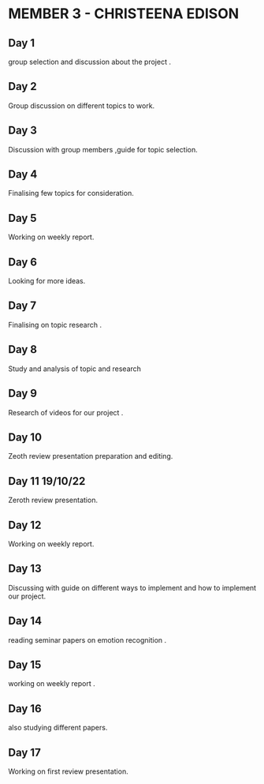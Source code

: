 # MEMBER 3 - CHRISTEENA EDISON 

## Day 1
group selection and discussion about the project .

## Day 2
Group discussion on different topics to work.

## Day 3
Discussion with group members ,guide for topic selection.

## Day 4
Finalising few topics for consideration.

## Day 5
Working on weekly report.

## Day 6
Looking for more ideas.

## Day 7 
Finalising on topic research .

## Day 8 
Study and analysis of topic and research

## Day 9
Research of videos for our project .

## Day 10
Zeoth review presentation preparation and editing.

## Day 11 19/10/22
Zeroth review presentation.

## Day 12
Working on weekly report.

## Day 13
Discussing with guide on different ways to implement and how to implement our project.

## Day 14
reading seminar papers on emotion recognition .

## Day 15
working on weekly report .

## Day 16
also studying different papers.

## Day 17
Working on first review presentation. 


